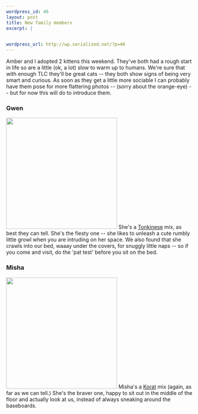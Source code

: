 ```yaml
--- 
wordpress_id: 46
layout: post
title: New family members
excerpt: |
  

wordpress_url: http://wp.serialized.net/?p=46
---
```

<p>Amber and I adopted 2 kittens this weekend. They've both had a rough start in life so are a little (ok, a lot) slow to warm up to humans. We're sure that with enough <span class="caps">TLC </span>they'll be great cats -- they both show signs of being very smart and curious. As soon as they get a little more sociable I can probably have them pose for more flattering photos -- (sorry about the orange-eye) -- but for now this will do to introduce them.</p>

<h3>Gwen</h3>
<img src="http://serialized.net/gwen-small.jpg" width=300/>
She's a <a href="http://animal.discovery.com/guides/cats/selector/profile.jsp?id=4080">Tonkinese</a> mix, as best they can tell. She's the fiesty one -- she likes to unleash a cute rumbly little growl when you are intruding on her space. We also found that she crawls into our bed, waaay under the covers, for snuggly little naps -- so if you come and visit, do the 'pat test' before you sit on the bed.

<h3>Misha</h3>
<img src="http://serialized.net/misha-small.jpg" width=300/>
Misha's a <a href="http://animal.discovery.com/guides/cats/selector/profile.jsp?id=3020">Korat</a> mix (again, as far as we can tell.) She's the braver one, happy to sit out in the middle of the floor and actually look at us, instead of always sneaking around the baseboards.
